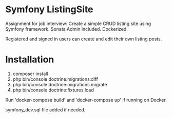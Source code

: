 # Symfony ListingSite
Assignment for job interview:
Create a simple CRUD listing site using Symfony framework. 
Sonata Admin included.
Dockerized.

Registered and signed in users can create and edit their own listing posts.

# Installation
1. composer install
2. php bin/console doctrine:migrations:diff
3. php bin/console doctrine:migrations:migrate
4. php bin/console doctrine:fixtures:load

Run 'docker-compose build' and 'docker-compose up' if running on Docker.

symfony_dev.sql file added if needed.
